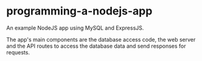 # programming-a-nodejs-app

An example NodeJS app using MySQL and ExpressJS.

The app's main components are the database access code, the web server and the API routes to access the database data and send responses for requests. 
